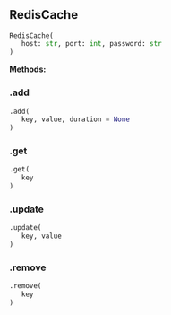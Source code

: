 #


## RedisCache
```python 
RedisCache(
   host: str, port: int, password: str
)
```




**Methods:**


### .add
```python
.add(
   key, value, duration = None
)
```


### .get
```python
.get(
   key
)
```


### .update
```python
.update(
   key, value
)
```


### .remove
```python
.remove(
   key
)
```

